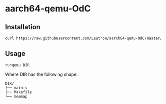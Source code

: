 # aarch64-qemu-OdC
## Installation
```bash
curl https://raw.githubusercontent.com/Lautron/aarch64-qemu-OdC/master/install.sh | bash
```
## Usage
```
runqemu DIR
```
Where DIR has the following shape:
```
DIR/
├── main.s
├── Makefile
└── memmap
```
